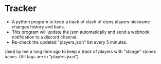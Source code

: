 # Tracker
- A python program to keep a track of clash of clans players nickname changes history and bans.
- This program will update the json automatically and send a webhook notification to a discord channel.
- Re-check the updated "players.json" list every 5 minutes.



Used by me a long time ago to keep a track of players with "stange" stones bases. (All tags are in "players.json")
